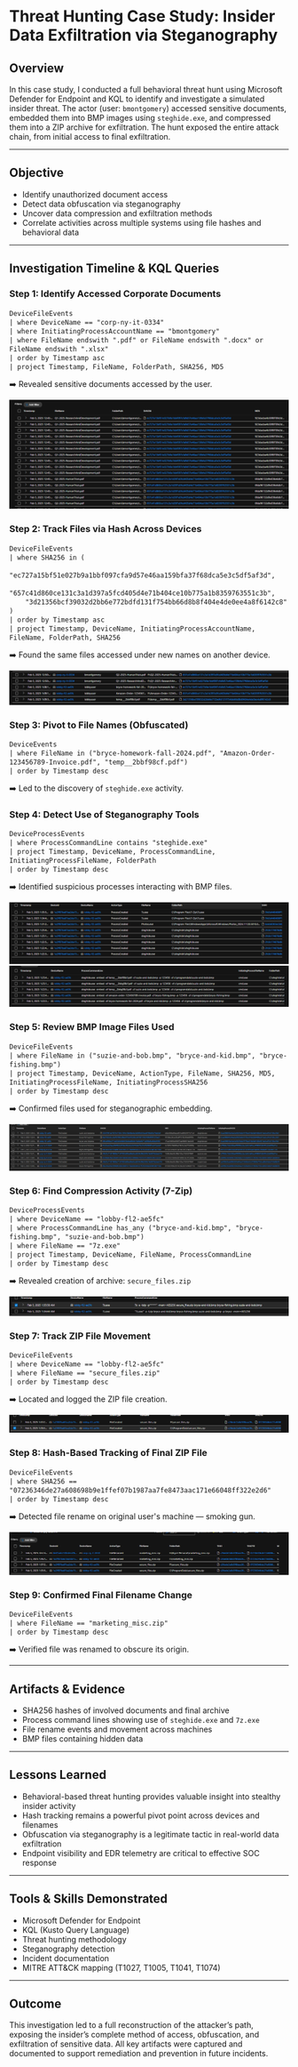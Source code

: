 # Threat Hunting Case Study: Insider Data Exfiltration via Steganography

## Overview
In this case study, I conducted a full behavioral threat hunt using Microsoft Defender for Endpoint and KQL to identify and investigate a simulated insider threat. The actor (user: `bmontgomery`) accessed sensitive documents, embedded them into BMP images using `steghide.exe`, and compressed them into a ZIP archive for exfiltration. The hunt exposed the entire attack chain, from initial access to final exfiltration.

---

## Objective
- Identify unauthorized document access
- Detect data obfuscation via steganography
- Uncover data compression and exfiltration methods
- Correlate activities across multiple systems using file hashes and behavioral data

---

## Investigation Timeline & KQL Queries

### Step 1: Identify Accessed Corporate Documents
```kql
DeviceFileEvents
| where DeviceName == "corp-ny-it-0334"
| where InitiatingProcessAccountName == "bmontgomery"
| where FileName endswith ".pdf" or FileName endswith ".docx" or FileName endswith ".xlsx"
| order by Timestamp asc
| project Timestamp, FileName, FolderPath, SHA256, MD5
```
➡️ Revealed sensitive documents accessed by the user.

![Document Access by User bmontgomery](screenshots/document_access_by_bmontgomery.png)

### Step 2: Track Files via Hash Across Devices
```kql
DeviceFileEvents
| where SHA256 in (
    "ec727a15bf51e027b9a1bbf097cfa9d57e46aa159bfa37f68dca5e3c5df5af3d",
    "657c41d860ce131c3a1d397a5fcd405d4e71b404ce10b775a1b8359763551c3b",
    "3d21356bcf39032d2bb6e772bdfd131f754bb66d8b8f404e4de0ee4a8f6142c8"
)
| order by Timestamp asc
| project Timestamp, DeviceName, InitiatingProcessAccountName, FileName, FolderPath, SHA256
```
➡️ Found the same files accessed under new names on another device.

![Files Renamed Across Devices](screenshots/file_rename_obfuscation_cross_device.png)

### Step 3: Pivot to File Names (Obfuscated)
```kql
DeviceEvents
| where FileName in ("bryce-homework-fall-2024.pdf", "Amazon-Order-123456789-Invoice.pdf", "temp__2bbf98cf.pdf")
| order by Timestamp desc
```
➡️ Led to the discovery of `steghide.exe` activity.

### Step 4: Detect Use of Steganography Tools
```kql
DeviceProcessEvents
| where ProcessCommandLine contains "steghide.exe"
| project Timestamp, DeviceName, ProcessCommandLine, InitiatingProcessFileName, FolderPath
| order by Timestamp desc
```
➡️ Identified suspicious processes interacting with BMP files.

![Steghide and 7-Zip Processes Created](screenshots/steghide_and_7zip_processes_created.png)
![Steghide Embed Commands Executed](screenshots/steghide_embed_commands_executed.png)

### Step 5: Review BMP Image Files Used
```kql
DeviceFileEvents
| where FileName in ("suzie-and-bob.bmp", "bryce-and-kid.bmp", "bryce-fishing.bmp")
| project Timestamp, DeviceName, ActionType, FileName, SHA256, MD5, InitiatingProcessFileName, InitiatingProcessSHA256
| order by Timestamp desc
```
➡️ Confirmed files used for steganographic embedding.

![Creation of BMP Files Used for Steganography](screenshots/bmp_creation_steganography_processes.png)

### Step 6: Find Compression Activity (7-Zip)
```kql
DeviceProcessEvents
| where DeviceName == "lobby-fl2-ae5fc"
| where ProcessCommandLine has_any ("bryce-and-kid.bmp", "bryce-fishing.bmp", "suzie-and-bob.bmp")
| where FileName == "7z.exe"
| project Timestamp, DeviceName, FileName, ProcessCommandLine
| order by Timestamp desc
```
➡️ Revealed creation of archive: `secure_files.zip`

![7-Zip Archive Creation for Stego Images](screenshots/7zip_secure_files_zip_creation.png)

### Step 7: Track ZIP File Movement
```kql
DeviceFileEvents
| where DeviceName == "lobby-fl2-ae5fc"
| where FileName == "secure_files.zip"
| order by Timestamp desc
```
➡️ Located and logged the ZIP file creation.

![Secure Files ZIP Created and Transferred](screenshots/secure_files_zip_creation_and_transfer.png)

### Step 8: Hash-Based Tracking of Final ZIP File
```kql
DeviceFileEvents
| where SHA256 == "07236346de27a608698b9e1ffef07b1987aa7fe8473aac171e66048ff322e2d6"
| order by Timestamp desc
```
➡️ Detected file rename on original user's machine — smoking gun.

![Final File Rename to marketing_misc.zip](screenshots/final_file_rename_to_marketing_misc.png)

### Step 9: Confirmed Final Filename Change
```kql
DeviceFileEvents
| where FileName == "marketing_misc.zip"
| order by Timestamp desc
```
➡️ Verified file was renamed to obscure its origin.

---

## Artifacts & Evidence
- SHA256 hashes of involved documents and final archive
- Process command lines showing use of `steghide.exe` and `7z.exe`
- File rename events and movement across machines
- BMP files containing hidden data

---

## Lessons Learned
- Behavioral-based threat hunting provides valuable insight into stealthy insider activity
- Hash tracking remains a powerful pivot point across devices and filenames
- Obfuscation via steganography is a legitimate tactic in real-world data exfiltration
- Endpoint visibility and EDR telemetry are critical to effective SOC response

---

## Tools & Skills Demonstrated
- Microsoft Defender for Endpoint
- KQL (Kusto Query Language)
- Threat hunting methodology
- Steganography detection
- Incident documentation
- MITRE ATT&CK mapping (T1027, T1005, T1041, T1074)

---

## Outcome
This investigation led to a full reconstruction of the attacker’s path, exposing the insider’s complete method of access, obfuscation, and exfiltration of sensitive data. All key artifacts were captured and documented to support remediation and prevention in future incidents.

